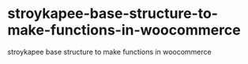 # stroykapee-base-structure-to-make-functions-in-woocommerce
stroykapee base structure to make functions in woocommerce
